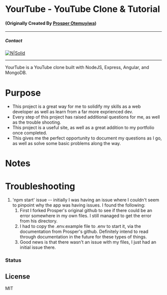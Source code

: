 # YourTube - YouTube Clone & Tutorial
#### (Originally Created By [Prosper Otemuyiwa](https://developers.google.com/experts/people/prosper-otemuyiwa))
---
##### Contact
[![N|Solid](https://www.shareicon.net/data/48x48/2017/06/30/888051_logo_512x512.png)](https://nodesource.com/products/nsolid)

---
YourTube is a YouTube clone built with NodeJS, Express, Angular, and MongoDB. 

# Purpose

  - This project is a great way for me to solidify my skills as a web developer as well as learn from a far more exprienced dev.
  - Every step of this project has raised additional questions for me, as well as the trouble shooting. 
  - This project is a useful site, as well as a great addition to my portfolio once completed. 
  - This gives me the perfect opportunity to document my questions as I go, as well as solve some basic problems along the way.

# Notes

# Troubleshooting
1) 'npm start' issue -- initially I was having an issue where I couldn't seem to pinpoint why the app was having issues. I found the following:
    1) First I forked Prosper's original github to see if there could be an error somewhere in my own files. I still managed to get the error from his directory.
    2) I had to copy the .env.example file to .env to start it, via the documentation from Prosper's github. Definitely intend to read through documentation in the future for these types of things.
    3) Good news is that there wasn't an issue with my files, I just had an initial issue there.

### Status


License
----

MIT